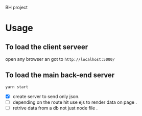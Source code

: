 BH project

# Usage

## To load the client serveer

open any browser an got to `http://localhost:5000/`

## To load the main back-end server

`yarn start`

- [x] create server to send only json.
- [ ] depending on the route hit use ejs to render data on page .
- [ ] retrive data from a db not just node file .
